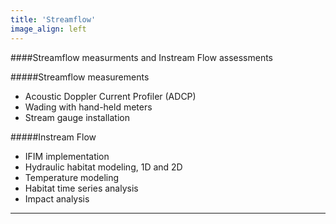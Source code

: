 ```yaml
---
title: 'Streamflow'
image_align: left
---
```


####Streamflow measurments and Instream Flow assessments

#####Streamflow measurements
* Acoustic Doppler Current Profiler (ADCP)
* Wading with hand-held meters
* Stream gauge installation

#####Instream Flow
* IFIM implementation
* Hydraulic habitat modeling, 1D and 2D
* Temperature modeling
* Habitat time series analysis
* Impact analysis

---